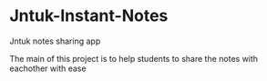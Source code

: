 # Jntuk-Instant-Notes
Jntuk notes sharing app<br>
<p>The main of this project is to help students to share the notes with eachother with ease</p>


